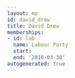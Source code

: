 ```yaml
---
layout: mp
id: david_drew
title: David Drew
memberships:
- id: lab
  name: Labour Party
  start: 
  end: '2010-03-30'
autogenerated: true
---
```

